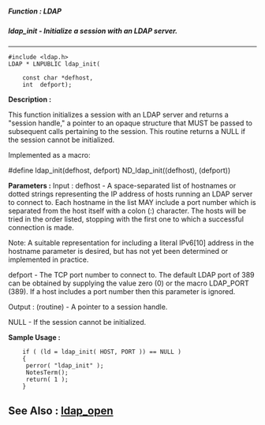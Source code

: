 ##### Function : LDAP
##### ldap_init - Initialize a session with an LDAP server.
---
```
#include <ldap.h>
LDAP * LNPUBLIC ldap_init(

	const char *defhost,
	int  defport);
```
**Description :**

This function initializes a session with an LDAP server and returns a "session 
handle," a pointer to an opaque structure that MUST be passed to subsequent 
calls pertaining to the session. This routine returns a NULL if the session 
cannot be initialized.

Implemented as a macro:

#define ldap_init(defhost, defport) ND_ldap_init((defhost), (defport))

**Parameters :**
Input :
defhost  -  A space-separated list of hostnames or dotted strings representing the IP address of hosts running an LDAP server to connect to. Each hostname in the list MAY include a port number which is separated from the host itself with a colon (:) character.  The hosts will be tried in the order listed, stopping with the first one to which a successful connection is made.

Note: A suitable representation for including a literal IPv6[10] address in the hostname parameter is desired, but has not yet been determined or implemented in practice.

defport  -  The TCP port number to connect to. The default LDAP port of 389 can be obtained by supplying the value zero (0) or the macro LDAP_PORT (389).  If a host includes a port number then this parameter is ignored.

Output :
(routine)  -  A pointer to a session handle.

NULL - If the session cannot be initialized.



**Sample Usage :**
```
    if ( (ld = ldap_init( HOST, PORT )) == NULL )
    {
	 perror( "ldap_init" );
	 NotesTerm();
	 return( 1 );
    }

```
**See Also :**
[ldap_open](/domino-c-api-docs/reference/Func/ldap_open)
---
